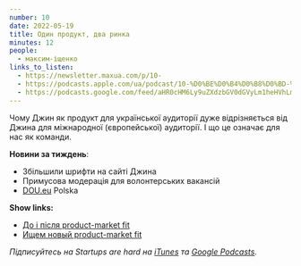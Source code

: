 ```yaml
---
number: 10
date: 2022-05-19
title: Один продукт, два ринка
minutes: 12
people:
  - максим-іщенко
links_to_listen:
  - https://newsletter.maxua.com/p/10-
  - https://podcasts.apple.com/ua/podcast/10-%D0%BE%D0%B4%D0%B8%D0%BD-%D0%BF%D1%80%D0%BE%D0%B4%D1%83%D0%BA%D1%82-%D0%B4%D0%B2%D0%B0-%D1%80%D0%B8%D0%BD%D0%BA%D0%B0/id1616301447?i=1000562604529
  - https://podcasts.google.com/feed/aHR0cHM6Ly9uZXdzbGV0dGVyLm1heHVhLmNvbS9mZWVk/episode/aHR0cHM6Ly9uZXdzbGV0dGVyLm1heHVhLmNvbS9wLzEwLQ?sa=X&ved=0CAUQkfYCahcKEwjosonmtfj5AhUAAAAAHQAAAAAQAQ
---
```


Чому Джин як продукт для української аудиторії дуже відрізняється від Джина для
міжнародної (європейської) аудиторії. І що це означає для нас як команди.

**Новини за тиждень**:

- Збільшили шрифти на сайті Джина
- Примусова модерація для волонтерських вакансій
- [DOU.eu][1] Polska

**Show links:**

- [До і після product-market fit][2]
- [Ищем новый product-market fit][3]

_Підписуйтесь на Startups are hard на [iTunes][4] та [Google Podcasts][5]._

[1]: https://dou.eu/
[2]: https://newsletter.maxua.com/p/after-pmf?s=w
[3]: https://newsletter.maxua.com/p/s02e01-product-market-fit?s=w
[4]: https://podcasts.apple.com/ua/podcast/startups-are-hard/id1616301447
[5]: https://www.google.com/podcasts?feed=aHR0cHM6Ly9hcGkuc3Vic3RhY2suY29tL2ZlZWQvcG9kY2FzdC8yNDYzODAucnNz

